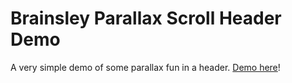 Brainsley Parallax Scroll Header Demo
=====================================

A very simple demo of some parallax fun in a header. [Demo here](http://shielded-reaches-2260.herokuapp.com/)!
